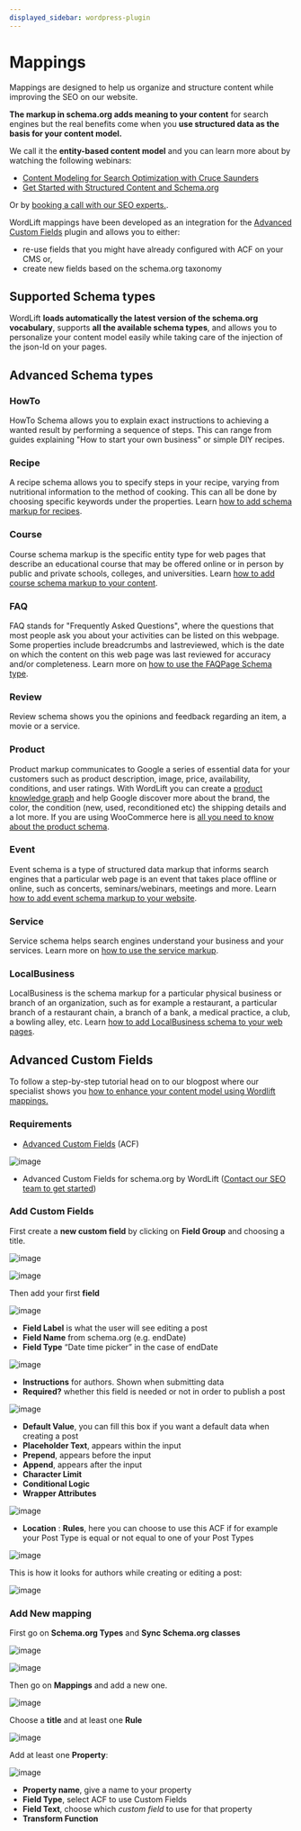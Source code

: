 ```yaml
---
displayed_sidebar: wordpress-plugin
---
```


# Mappings

Mappings are designed to help us organize and structure content while improving the SEO on our website.

**The markup in schema.org adds meaning to your content** for search engines but the real benefits come when you **use structured data as the basis for your content model.**

We call it the **entity-based content model** and you can learn more about by watching the following webinars:

- [Content Modeling for Search Optimization with Cruce Saunders](https://wordlift.io/academy-entries/content-modeling/)
- [Get Started with Structured Content and Schema.org](https://wordlift.io/academy-entries/structure-your-content/)

Or by [booking a call with our SEO experts.](https://wordlift.io/book-a-demo).

WordLift mappings have been developed as an integration for the [Advanced Custom Fields](https://www.advancedcustomfields.com/) plugin and allows you to either:

- re-use fields that you might have already configured with ACF on your CMS or,
- create new fields based on the schema.org taxonomy

## Supported Schema types

WordLift **loads automatically the latest version of the schema.org vocabulary**, supports **all the available schema types**, and allows you to personalize your content model easily while taking care of the injection of the json-ld on your pages.

## Advanced Schema types

### HowTo

HowTo Schema allows you to explain exact instructions to achieving a wanted result by performing a sequence of steps. This can range from guides explaining "How to start your own business" or simple DIY recipes.

### Recipe

A recipe schema allows you to specify steps in your recipe, varying from nutritional information to the method of cooking. This can all be done by choosing specific keywords under the properties. Learn [how to add schema markup for recipes](https://wordlift.io/academy-entries/schema-markup-for-recipe/).

### Course

Course schema markup is the specific entity type for web pages that describe an educational course that may be offered online or in person by public and private schools, colleges, and universities. Learn [how to add course schema markup to your content](https://wordlift.io/academy-entries/course-schema-markup/).

### FAQ

FAQ stands for "Frequently Asked Questions", where the questions that most people ask you about your activities can be listed on this webpage. Some properties include breadcrumbs and lastreviewed, which is the date on which the content on this web page was last reviewed for accuracy and/or completeness.
Learn more on [how to use the FAQPage Schema type](https://wordlift.io/academy-entries/how-to-use-faq-schema-type/).

### Review

Review schema shows you the opinions and feedback regarding an item, a movie or a service.

### Product

Product markup communicates to Google a series of essential data for your customers such as product description, image, price, availability, conditions, and user ratings.
With WordLift you can create a [product knowledge graph](https://wordlift.io/blog/en/product-knowledge-graph/) and help Google discover more about the brand, the color, the condition (new, used, reconditioned etc) the shipping details and a lot more.
If you are using WooCommerce here is [all you need to know about the product schema](https://wordlift.io/blog/en/schema-markup-woocommerce/).

### Event

Event schema is a type of structured data markup that informs search engines that a particular web page is an event that takes place offline or online, such as concerts, seminars/webinars, meetings and more. Learn [how to add event schema markup to your website](https://wordlift.io/academy-entries/event-schema-markup/).

### Service

Service schema helps search engines understand your business and your services.
Learn more on [how to use the service markup](https://wordlift.io/academy-entries/service-markup/).

### LocalBusiness

LocalBusiness is the schema markup for a particular physical business or branch of an organization, such as for example a restaurant, a particular branch of a restaurant chain, a branch of a bank, a medical practice, a club, a bowling alley, etc. Learn [how to add LocalBusiness schema to your web pages](https://wordlift.io/academy-entries/how-to-add-localbusiness-schema/).

## Advanced Custom Fields

To follow a step-by-step tutorial head on to our blogpost where our specialist shows you [how to enhance your content model using Wordlift mappings.](https://wordlift.io/academy-entries/wordlift-mappings-tutorial/)

### Requirements

- [Advanced Custom Fields](https://wordpress.org/plugins/advanced-custom-fields/) (ACF)

![image](./images/mappings-acf.png)

- Advanced Custom Fields for schema.org by WordLift ([Contact our SEO team to get started](https://wordlift.io/customize-your-plan/))

### Add Custom Fields

First create a **new custom field** by clicking on **Field Group** and choosing a title.

![image](./images/mapping-custom-fields.png)

![image](./images/mappings-field-group.png)

Then add your first **field**

![image](./images/mappings-field-step-1.png)

- **Field Label** is what the user will see editing a post
- **Field Name** from schema.org (e.g. endDate)
- **Field Type** “Date time picker” in the case of endDate

![image](./images/mappings-field-type.png)

- **Instructions** for authors. Shown when submitting data
- **Required?** whether this field is needed or not in order to publish a post

![image](./images/mappings-field-example-1.png)

- **Default Value**, you can fill this box if you want a default data when creating a post
- **Placeholder Text**, appears within the input
- **Prepend**, appears before the input
- **Append**, appears after the input
- **Character Limit**
- **Conditional Logic**
- **Wrapper Attributes**

![image](./images/mappings-field-example-2.png)

- **Location**
  : **Rules**, here you can choose to use this ACF if for example your Post Type is equal or not equal to one of your Post Types

![image](./images/mappings-rules.png)

This is how it looks for authors while creating or editing a post:

![image](./images/mappings-draft-example.png)

### Add New mapping

First go on **Schema.org Types** and **Sync Schema.org classes**

![image](./images/mappings-schema.png)

![image](./images/mappings-sync-schema.png)

Then go on **Mappings** and add a new one.

![image](./images/mappings-step-1.png)

Choose a **title** and at least one **Rule**

![image](./images/mappings-step-2.png)

Add at least one **Property**:

![image](./images/mappings-step-5.png)

- **Property name**, give a name to your property
- **Field Type**, select ACF to use Custom Fields
- **Field Text**, choose which *custom field* to use for that property
- **Transform Function**
